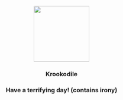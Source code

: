 <p align="center">
    <img src="https://raw.githubusercontent.com/PokeAPI/sprites/master/sprites/pokemon/553.png" width="150" height="150">
</p>
<h3 align="center"> <b>Krookodile</b></h3>
<h3 align="center">Have a terrifying day! (contains irony)</h3>
